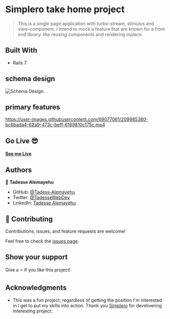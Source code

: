 # Simplero take home project 

> This is a single page application with turbo-stream, stimulus and view-component. I intend to mock a feature that are known for a front end library. like reusing components and rendering inplace. 

## Built With

- Rails 7

## schema design 
![Schema Design](https://github.com/orozCoding/Tadesse-Alemayehu-take-home-project/blob/main/Intial%20schema.jpg?raw=true).
## primary features

https://user-images.githubusercontent.com/69077061/209985380-bc6bada4-62a9-473c-beff-6169810c175c.mp4


## Go Live 😎

#### [See me Live](https://simplero-cuxb.onrender.com/)

## Authors

👤 **Tadesse Alemayehu**

- GitHub: [@Tadess-Alemayehu](https://github.com/Tadesse-Alemayehu)
- Twitter: [@TadesseWebDev](https://twitter.com/TadesseWebDev)
- LinkedIn: [Tadesse Alemayehu](https://www.linkedin.com/in/tadesse-alemayehu-60141a221/)

## 🤝 Contributing

Contributions, issues, and feature requests are welcome!

Feel free to check the [issues page](../../issues/).

## Show your support

Give a ⭐️ if you like this project!

## Acknowledgments
- This was a fun project, regardless of getting the position I'm interested in I get to put my skills into action. Thank you [Simplero](https://simplero.com/) for develivering Interesting project.
